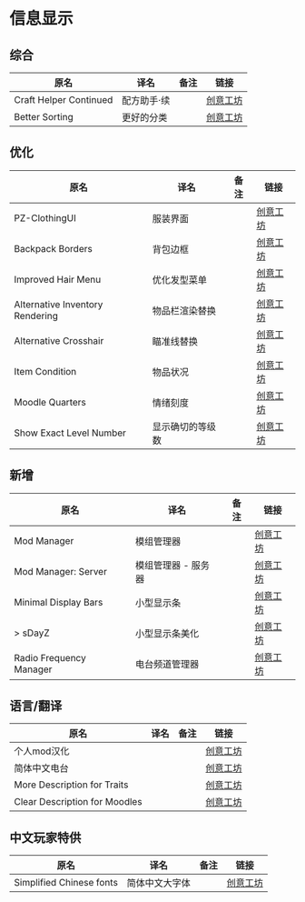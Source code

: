 # 信息显示

## 综合

| 原名                   | 译名        | 备注 | 链接                                                                          |
| ---------------------- | ----------- | ---- | ----------------------------------------------------------------------------- |
| Craft Helper Continued | 配方助手·续 |      | [创意工坊](https://steamcommunity.com/sharedfiles/filedetails/?id=2787291513) |
| Better Sorting         | 更好的分类  |      | [创意工坊](https://steamcommunity.com/sharedfiles/filedetails/?id=2313387159) |

## 优化

| 原名                            | 译名             | 备注 | 链接                                                                          |
| ------------------------------- | ---------------- | ---- | ----------------------------------------------------------------------------- |
| PZ-ClothingUI                   | 服装界面         |      | [创意工坊](https://steamcommunity.com/sharedfiles/filedetails/?id=2695471997) |
| Backpack Borders                | 背包边框         |      | [创意工坊](https://steamcommunity.com/sharedfiles/filedetails/?id=2808679062) |
| Improved Hair Menu              | 优化发型菜单     |      | [创意工坊](https://steamcommunity.com/sharedfiles/filedetails/?id=2732662310) |
| Alternative Inventory Rendering | 物品栏渲染替换   |      | [创意工坊](https://steamcommunity.com/sharedfiles/filedetails/?id=2809595776) |
| Alternative Crosshair           | 瞄准线替换       |      | [创意工坊](https://steamcommunity.com/sharedfiles/filedetails/?id=2814165668) |
| Item Condition                  | 物品状况         |      | [创意工坊](https://steamcommunity.com/sharedfiles/filedetails/?id=2852309899) |
| Moodle Quarters                 | 情绪刻度         |      | [创意工坊](https://steamcommunity.com/sharedfiles/filedetails/?id=2854030563) |
| Show Exact Level Number         | 显示确切的等级数 |      | [创意工坊](https://steamcommunity.com/sharedfiles/filedetails/?id=2837506142) |

## 新增

| 原名                    | 译名                | 备注 | 链接                                                                          |
| ----------------------- | ------------------- | ---- | ----------------------------------------------------------------------------- |
| Mod Manager             | 模组管理器          |      | [创意工坊](https://steamcommunity.com/sharedfiles/filedetails/?id=2694448564) |
| Mod Manager: Server     | 模组管理器 - 服务器 |      | [创意工坊](https://steamcommunity.com/sharedfiles/filedetails/?id=2725216703) |
| Minimal Display Bars    | 小型显示条          |      | [创意工坊](https://steamcommunity.com/sharedfiles/filedetails/?id=2004998206) |
| > sDayZ                 | 小型显示条美化      |      | [创意工坊](https://steamcommunity.com/sharedfiles/filedetails/?id=2799152712) |
| Radio Frequency Manager | 电台频道管理器      |      | [创意工坊](https://steamcommunity.com/sharedfiles/filedetails/?id=2735294987) |

## 语言/翻译

| 原名                          | 译名 | 备注 | 链接                                                                          |
| ----------------------------- | ---- | ---- | ----------------------------------------------------------------------------- |
| 个人mod汉化                   |      |      | [创意工坊](https://steamcommunity.com/sharedfiles/filedetails/?id=2216172287) |
| 简体中文电台                  |      |      | [创意工坊](https://steamcommunity.com/sharedfiles/filedetails/?id=2234859503) |
| More Description for Traits   |      |      | [创意工坊](https://steamcommunity.com/sharedfiles/filedetails/?id=2685168362) |
| Clear Description for Moodles |      |      | [创意工坊](https://steamcommunity.com/sharedfiles/filedetails/?id=2763647806) |

## 中文玩家特供

| 原名                     | 译名           | 备注 | 链接                                                                          |
| ------------------------ | -------------- | ---- | ----------------------------------------------------------------------------- |
| Simplified Chinese fonts | 简体中文大字体 |      | [创意工坊](https://steamcommunity.com/sharedfiles/filedetails/?id=2322470605) |
